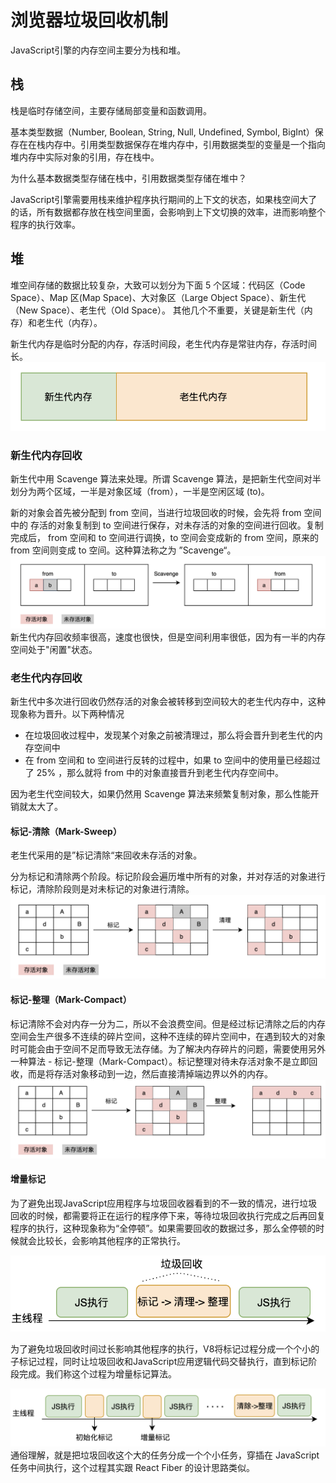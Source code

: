 # 浏览器垃圾回收机制
JavaScript引擎的内存空间主要分为栈和堆。

## 栈
栈是临时存储空间，主要存储局部变量和函数调用。

基本类型数据（Number, Boolean, String, Null, Undefined, Symbol, BigInt）保存在在栈内存中。引用类型数据保存在堆内存中，引用数据类型的变量是一个指向堆内存中实际对象的引用，存在栈中。

为什么基本数据类型存储在栈中，引用数据类型存储在堆中？

JavaScript引擎需要用栈来维护程序执行期间的上下文的状态，如果栈空间大了的话，所有数据都存放在栈空间里面，会影响到上下文切换的效率，进而影响整个程序的执行效率。

## 堆
堆空间存储的数据比较复杂，大致可以划分为下面 5 个区域：代码区（Code Space）、Map 区(Map Space)、大对象区（Large Object Space）、新生代（New Space）、老生代（Old Space）。
其他几个不重要，关键是新生代（内存）和老生代（内存）。

新生代内存是临时分配的内存，存活时间段，老生代内存是常驻内存，存活时间长。
![堆](./img/new-old.png)

### 新生代内存回收
新生代中用 Scavenge 算法来处理。所谓 Scavenge 算法，是把新生代空间对半划分为两个区域，一半是对象区域（from），一半是空闲区域 (to)。

新的对象会首先被分配到 from 空间，当进行垃圾回收的时候，会先将 from 空间中的 存活的对象复制到 to 空间进行保存，对未存活的对象的空间进行回收。复制完成后， from 空间和 to 空间进行调换，to 空间会变成新的 from 空间，原来的 from 空间则变成 to 空间。这种算法称之为 ”Scavenge“。
![堆](./img/fromandto.png)
新生代内存回收频率很高，速度也很快，但是空间利用率很低，因为有一半的内存空间处于"闲置"状态。

### 老生代内存回收
新生代中多次进行回收仍然存活的对象会被转移到空间较大的老生代内存中，这种现象称为晋升。以下两种情况

+ 在垃圾回收过程中，发现某个对象之前被清理过，那么将会晋升到老生代的内存空间中
+ 在 from 空间和 to 空间进行反转的过程中，如果 to 空间中的使用量已经超过了 25% ，那么就将 from 中的对象直接晋升到老生代内存空间中。

因为老生代空间较大，如果仍然用 Scavenge 算法来频繁复制对象，那么性能开销就太大了。

#### 标记-清除（Mark-Sweep）
老生代采用的是”标记清除“来回收未存活的对象。

分为标记和清除两个阶段。标记阶段会遍历堆中所有的对象，并对存活的对象进行标记，清除阶段则是对未标记的对象进行清除。
![堆](./img/mark.png)

#### 标记-整理（Mark-Compact）
标记清除不会对内存一分为二，所以不会浪费空间。但是经过标记清除之后的内存空间会生产很多不连续的碎片空间，这种不连续的碎片空间中，在遇到较大的对象时可能会由于空间不足而导致无法存储。为了解决内存碎片的问题，需要使用另外一种算法 - 标记-整理（Mark-Compact）。标记整理对待未存活对象不是立即回收，而是将存活对象移动到一边，然后直接清掉端边界以外的内存。
![堆](./img/compact.png)

#### 增量标记
为了避免出现JavaScript应用程序与垃圾回收器看到的不一致的情况，进行垃圾回收的时候，都需要将正在运行的程序停下来，等待垃圾回收执行完成之后再回复程序的执行，这种现象称为“全停顿”。如果需要回收的数据过多，那么全停顿的时候就会比较长，会影响其他程序的正常执行。

![堆](./img/%E5%9E%83%E5%9C%BE%E5%9B%9E%E6%94%B6.png)

为了避免垃圾回收时间过长影响其他程序的执行，V8将标记过程分成一个个小的子标记过程，同时让垃圾回收和JavaScript应用逻辑代码交替执行，直到标记阶段完成。我们称这个过程为增量标记算法。

![堆](./img/markimg.png)
通俗理解，就是把垃圾回收这个大的任务分成一个个小任务，穿插在 JavaScript任务中间执行，这个过程其实跟 React Fiber 的设计思路类似。
